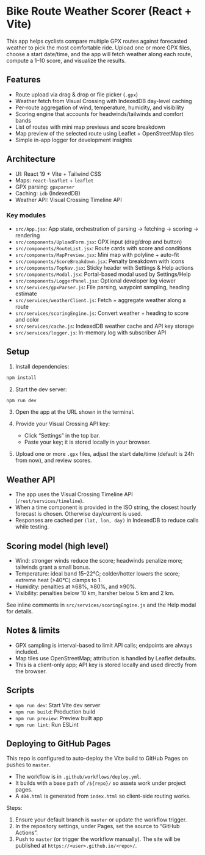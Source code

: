 # Bike Route Weather Scorer (React + Vite)

This app helps cyclists compare multiple GPX routes against forecasted weather to pick the most comfortable ride. Upload one or more GPX files, choose a start date/time, and the app will fetch weather along each route, compute a 1–10 score, and visualize the results.

## Features

- Route upload via drag & drop or file picker (`.gpx`)
- Weather fetch from Visual Crossing with IndexedDB day-level caching
- Per-route aggregation of wind, temperature, humidity, and visibility
- Scoring engine that accounts for headwinds/tailwinds and comfort bands
- List of routes with mini map previews and score breakdown
- Map preview of the selected route using Leaflet + OpenStreetMap tiles
- Simple in-app logger for development insights

## Architecture

- UI: React 19 + Vite + Tailwind CSS
- Maps: `react-leaflet` + `leaflet`
- GPX parsing: `gpxparser`
- Caching: `idb` (IndexedDB)
- Weather API: Visual Crossing Timeline API

### Key modules

- `src/App.jsx`: App state, orchestration of parsing → fetching → scoring → rendering
- `src/components/UploadForm.jsx`: GPX input (drag/drop and button)
- `src/components/RouteList.jsx`: Route cards with score and conditions
- `src/components/MapPreview.jsx`: Mini map with polyline + auto-fit
- `src/components/ScoreBreakdown.jsx`: Penalty breakdown with icons
- `src/components/TopNav.jsx`: Sticky header with Settings & Help actions
- `src/components/Modal.jsx`: Portal-based modal used by Settings/Help
- `src/components/LoggerPanel.jsx`: Optional developer log viewer
- `src/services/gpxParser.js`: File parsing, waypoint sampling, heading estimate
- `src/services/weatherClient.js`: Fetch + aggregate weather along a route
- `src/services/scoringEngine.js`: Convert weather + heading to score and color
- `src/services/cache.js`: IndexedDB weather cache and API key storage
- `src/services/logger.js`: In-memory log with subscriber API

## Setup

1. Install dependencies:
```bash
npm install
```

2. Start the dev server:
```bash
npm run dev
```

3. Open the app at the URL shown in the terminal.

4. Provide your Visual Crossing API key:
   - Click “Settings” in the top bar.
   - Paste your key; it is stored locally in your browser.

5. Upload one or more `.gpx` files, adjust the start date/time (default is 24h from now), and review scores.

## Weather API

- The app uses the Visual Crossing Timeline API (`/rest/services/timeline`).
- When a time component is provided in the ISO string, the closest hourly forecast is chosen. Otherwise day/current is used.
- Responses are cached per `(lat, lon, day)` in IndexedDB to reduce calls while testing.

## Scoring model (high level)

- Wind: stronger winds reduce the score; headwinds penalize more; tailwinds grant a small bonus.
- Temperature: ideal band 15–22°C; colder/hotter lowers the score; extreme heat (>40°C) clamps to 1.
- Humidity: penalties at ≥68%, ≥80%, and ≥90%.
- Visibility: penalties below 10 km, harsher below 5 km and 2 km.

See inline comments in `src/services/scoringEngine.js` and the Help modal for details.

## Notes & limits

- GPX sampling is interval-based to limit API calls; endpoints are always included.
- Map tiles use OpenStreetMap; attribution is handled by Leaflet defaults.
- This is a client-only app; API key is stored locally and used directly from the browser.

## Scripts

- `npm run dev`: Start Vite dev server
- `npm run build`: Production build
- `npm run preview`: Preview built app
- `npm run lint`: Run ESLint

## Deploying to GitHub Pages

This repo is configured to auto-deploy the Vite build to GitHub Pages on pushes to `master`.

- The workflow is in `.github/workflows/deploy.yml`.
- It builds with a base path of `/${repo}/` so assets work under project pages.
- A `404.html` is generated from `index.html` so client-side routing works.

Steps:
1. Ensure your default branch is `master` or update the workflow trigger.
2. In the repository settings, under Pages, set the source to “GitHub Actions”.
3. Push to `master` (or trigger the workflow manually). The site will be published at `https://<user>.github.io/<repo>/`.
